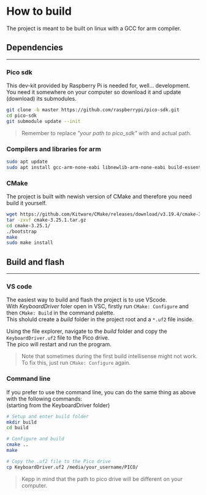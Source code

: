 # How to build

The project is meant to be built on linux with a GCC for arm compiler.

## Dependencies
---

### Pico sdk

This dev-kit provided by Raspberry Pi is needed for, well... development.  
You need it somewhere on your computer so download it and update (download) its submodules.  
```bash
git clone -b master https://github.com/raspberrypi/pico-sdk.git
cd pico-sdk
git submodule update --init
```
> Remember to replace _"your path to pico_sdk"_ with and actual path.

### Compilers and libraries for arm
```bash
sudo apt update
sudo apt install gcc-arm-none-eabi libnewlib-arm-none-eabi build-essential
```

### CMake
 
 The project is built with newish version of CMake and therefore you need build it yourself.  
 ```bash
wget https://github.com/Kitware/CMake/releases/download/v3.19.4/cmake-3.25.1.tar.gz
tar -zxvf cmake-3.25.1.tar.gz
cd cmake-3.25.1/
./bootstrap
make
sudo make install
```

## Build and flash
---

### VS code

The easiest way to build and flash the project is to use VScode.  
With _KeyboardDriver_ foler open in VSC, firstly run `CMake: Configure` and then `CMake: Build` in the command palette.  
This sholuld create a _build_ folder in the project root and a `*.uf2` file inside.  

Using the file explorer, navigate to the _build_ folder and copy the `KeyboardDriver.uf2` file to the Pico drive.  
The pico will restart and run the program.

> Note that sometimes during the first build intellisense might not work.  
> To fix this, just run `CMake: Configure` again.

### Command line

If you prefer to use the command line, you can do the same thing as above with the following commands:  
(starting from the KeyboardDriver folder)
```bash
# Setup and enter build folder
mkdir build
cd build

# Configure and build
cmake ..
make

# Copy the .uf2 file to the Pico drive
cp KeyboardDriver.uf2 /media/your_username/PICO/
```
> Kepp in mind that the path to pico drive will be different on your computer.